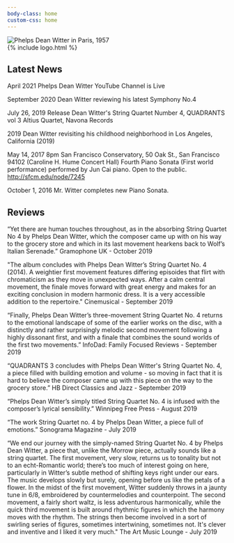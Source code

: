 ```yaml
---
body-class: home
custom-css: home
---
```


<div id="hero">
	<div id="main-pic">
		<img src="{{ '/assets/site/piano.jpg' | relative_url }}" alt="Phelps Dean Witter in Paris, 1957" />
	</div>
{% include logo.html %}
</div>

## Latest News

April 2021
Phelps Dean Witter YouTube Channel is Live

September 2020
Dean Witter reviewing his latest Symphony No.4

July 26, 2019 
Release Dean Witter's String Quartet Number 4, QUADRANTS vol 3
Altius Quartet, Navona Records

2019
Dean Witter revisiting his childhood neighborhood in Los Angeles, California (2019)

May 14, 2017 
8pm San Francisco Conservatory, 50 Oak St., San Francisco 94102 (Caroline H. Hume Concert Hall)
Fourth Piano Sonata (First world performance) performed by Jun Cai piano. Open to the public.
http://sfcm.edu/node/7245

October 1, 2016
Mr. Witter completes new Piano Sonata.

## Reviews


“Yet there are human touches throughout, as in the absorbing String Quartet No 4 by Phelps Dean Witter, which the composer came up with on his way to the grocery store and which in its last movement hearkens back to Wolf’s Italian Serenade.”
Gramophone UK - October 2019

"The album concludes with Phelps Dean Witter’s String Quartet No. 4 (2014).  A weightier first movement features differing episoides that flirt with chromaticism as they move in unexpected ways.  After a calm central movement, the finale moves forward with great energy and makes for an exciting conclusion in modern harmonic dress.  It is a very accessible addition to the repertoire."
Cinemusical - September 2019

“Finally, Phelps Dean Witter’s three-movement String Quartet No. 4 returns to the emotional landscape of some of the earlier works on the disc, with a distinctly and rather surprisingly melodic second movement following a highly dissonant first, and with a finale that combines the sound worlds of the first two movements.”
InfoDad: Family Focused Reviews - September 2019

“QUADRANTS 3 concludes with Phelps Dean Witter's String Quartet No. 4, a piece filled with building emotion and volume - so moving in fact that it is hard to believe the composer came up with this piece on the way to the grocery store.”
HB Direct Classics and Jazz - September 2019

“Phelps Dean Witter’s simply titled String Quartet No. 4 is infused with the composer’s lyrical sensibility.”
Winnipeg Free Press - August 2019

“The work String Quartet no. 4 by Phelps Dean Witter, a piece full of emotions.”
Sonograma Magazine - July  2019

“We end our journey with the simply-named String Quartet No. 4 by Phelps Dean Witter, a piece that, unlike the Morrow piece, actually sounds like a string quartet. The first movement, very slow, returns us to tonality but not to an echt-Romantic world; there’s too much of interest going on here, particularly in Witter’s subtle method of shifting keys right under our ears. The music develops slowly but surely, opening before us like the petals of a flower. In the midst of the first movement, Witter suddenly throws in a jaunty tune in 6/8, embroidered by countermelodies and counterpoint. The second movement, a fairly short waltz, is less adventurous harmonically, while the quick third movement is built around rhythmic figures in which the harmony moves with the rhythm. The strings then become involved in a sort of swirling series of figures, sometimes intertwining, sometimes not. It's clever and inventive and I liked it very much."
The Art Music Lounge - July 2019
